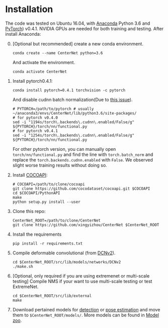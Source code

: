 # Installation

The code was tested on Ubuntu 16.04, with [Anaconda](https://www.anaconda.com/download) Python 3.6 and [PyTorch](http://pytorch.org/)) v0.4.1. NVIDIA GPUs are needed for both training and testing.
After install Anaconda:

0. [Optional but recommended] create a new conda environment.

   ```
   conda create --name CenterNet python=3.6
   ```
   And activate the environment.

   ```
   conda activate CenterNet
   ```
1. Install pytorch0.4.1:

   ```
   conda install pytorch=0.4.1 torchvision -c pytorch
   ```
   And disable cudnn batch normalization(Due to [this issue](https://github.com/xingyizhou/pytorch-pose-hg-3d/issues/16)).

   ```
   # PYTORCH=/path/to/pytorch # usually ~/anaconda3/envs/CenterNet/lib/python3.6/site-packages/
   # for pytorch v0.4.0
   sed -i "1194s/torch\.backends\.cudnn\.enabled/False/g" ${PYTORCH}/torch/nn/functional.py
   # for pytorch v0.4.1
   sed -i "1254s/torch\.backends\.cudnn\.enabled/False/g" ${PYTORCH}/torch/nn/functional.py
   ```
   For other pytorch version, you can manually open `torch/nn/functional.py` and find the line with `torch.batch_norm` and replace the `torch.backends.cudnn.enabled` with `False`. We observed slight worse training results without doing so.
2. Install [COCOAPI](https://github.com/cocodataset/cocoapi):

   ```
   # COCOAPI=/path/to/clone/cocoapi
   git clone https://github.com/cocodataset/cocoapi.git $COCOAPI
   cd $COCOAPI/PythonAPI
   make
   python setup.py install --user
   ```
3. Clone this repo:

   ```
   CenterNet_ROOT=/path/to/clone/CenterNet
   git clone https://github.com/xingyizhou/CenterNet $CenterNet_ROOT
   ```
4. Install the requirements

   ```
   pip install -r requirements.txt
   ```
5. Compile deformable convolutional (from [DCNv2](https://github.com/CharlesShang/DCNv2/tree/pytorch_0.4)).

   ```
   cd $CenterNet_ROOT/src/lib/models/networks/DCNv2
   ./make.sh
   ```
6. [Optional, only required if you are using extremenet or multi-scale testing] Compile NMS if your want to use multi-scale testing or test ExtremeNet.

   ```
   cd $CenterNet_ROOT/src/lib/external
   make
   ```
7. Download pertained models for [detection]() or [pose estimation]() and move them to `$CenterNet_ROOT/models/`. More models can be found in [Model zoo](MODEL_ZOO.md).
